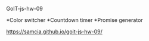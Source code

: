 GoIT-js-hw-09

*Color switcher
*Countdown timer
*Promise generator

https://samcia.github.io/goit-js-hw-09/
